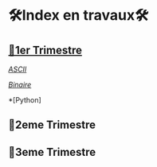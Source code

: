 # 🛠Index en travaux🛠

## [📙1er Trimestre](1er_trimestre)

   *[ASCII](1er_trimestre/ASCII/ASCII_UTF8-Le_BN_pour_coder_les_caracteres.ipynb)*

   *[Binaire](1er_trimestre/Binaire)*

   *[Python]

## 📕2eme Trimestre

## 📘3eme Trimestre

